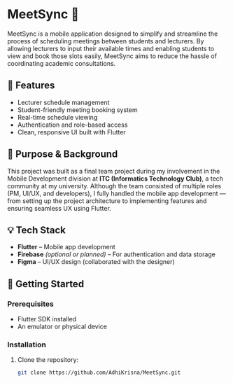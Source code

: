 # MeetSync 📅  
MeetSync is a mobile application designed to simplify and streamline the process of scheduling meetings between students and lecturers. By allowing lecturers to input their available times and enabling students to view and book those slots easily, MeetSync aims to reduce the hassle of coordinating academic consultations.

## 📱 Features
- Lecturer schedule management  
- Student-friendly meeting booking system  
- Real-time schedule viewing  
- Authentication and role-based access  
- Clean, responsive UI built with Flutter  

## 🎯 Purpose & Background  
This project was built as a final team project during my involvement in the Mobile Development division at **ITC (Informatics Technology Club)**, a tech community at my university. Although the team consisted of multiple roles (PM, UI/UX, and developers), I fully handled the mobile app development — from setting up the project architecture to implementing features and ensuring seamless UX using Flutter.

## 💡 Tech Stack
- **Flutter** – Mobile app development  
- **Firebase** *(optional or planned)* – For authentication and data storage  
- **Figma** – UI/UX design (collaborated with the designer)  

## 🚀 Getting Started
### Prerequisites
- Flutter SDK installed  
- An emulator or physical device

### Installation
1. Clone the repository:
   ```bash
   git clone https://github.com/AdhiKrisna/MeetSync.git
